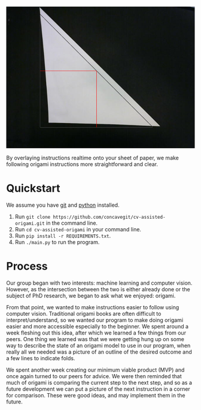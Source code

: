 ![](https://github.com/concavegit/cv-assisted-origami/blob/gh-pages/PaperPics/testresult.png?raw=true)

By overlaying instructions realtime onto your sheet of paper, we make following origami instructions more straightforward and clear.

# Quickstart
We assume you have [git](https://git-scm.com/) and [python](https://www.python.org/) installed.
1. Run `git clone https://github.com/concavegit/cv-assisted-origami.git` in the command line.
2. Run `cd cv-assisted-origami` in your command line.
3. Run `pip install -r REQUIREMENTS.txt`.
4. Run `./main.py` to run the program.

# Process
Our group began with two interests: machine learning and computer vision.
However, as the intersection between the two is either already done or the subject of PhD research, we began to ask what we enjoyed: origami.


From that point, we wanted to make instructions easier to follow using computer vision. Traditional origami books are often difficult to interpret/understand, so we wanted our program to make
doing origami easier and more accessible especially to the beginner. We spent around a week fleshing out this idea, after which we learned a few things from our peers.
One thing we learned was that we were getting hung up on some way to describe the state of an origami model to use in our program, when really all we needed was a picture of an outline of the desired outcome and a few lines to indicate folds.

We spent another week creating our minimum viable product (MVP) and once again turned to our peers for advice.
We were then reminded that much of origami is comparing the current step to the next step, and so as a future development we can put a picture of the next instruction in a corner for comparison. These were good ideas, and may implement them in the future.
